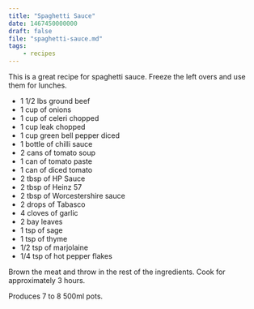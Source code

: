 ```yaml
---
title: "Spaghetti Sauce"
date: 1467450000000
draft: false
file: "spaghetti-sauce.md"
tags: 
    - recipes
---
```


This is a great recipe for spaghetti sauce. Freeze the left overs and use them for lunches.

- 1 1/2 lbs ground beef
- 1 cup of onions
- 1 cup of celeri chopped
- 1 cup leak chopped
- 1 cup green bell pepper diced
- 1 bottle of chilli sauce
- 2 cans of tomato soup
- 1 can of tomato paste
- 1 can of diced tomato
- 2 tbsp of HP Sauce
- 2 tbsp of Heinz 57
- 2 tbsp of Worcestershire sauce
- 2 drops of Tabasco
- 4 cloves of garlic
- 2 bay leaves
- 1 tsp of sage
- 1 tsp of thyme
- 1/2 tsp of marjolaine
- 1/4 tsp of hot pepper flakes


Brown the meat and throw in the rest of the ingredients. Cook for approximately 3 hours.

Produces 7 to 8 500ml pots.
